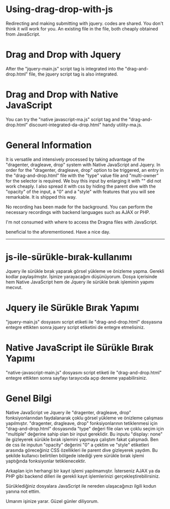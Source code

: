 # Using-drag-drop-with-js
Redirecting and making submitting with jquery. codes are shared. You don't think it will work for you. An existing file in the file, both cheaply obtained from JavaScript.

# Drag and Drop with Jquery
 After the "jquery-main.js" script tag is integrated into the "drag-and-drop.html" file, the jquery script tag is also integrated.
 
# Drag and Drop with Native JavaScript
You can try the "native javascript-ma.js" script tag and the "drag-and-drop.html" discount-integrated-da-drop.html" handy utility-ma.js.

# General Information
It is versatile and intensively processed by taking advantage of the "dragenter, dragleave, drop" system with Native JavaScript and Jquery. In order for the "dragenter, dragleave, drop" option to be triggered, an entry in the "drag-and-drop.html" file with the "type" value file and "multi-owner" for the selector is required. We buy this input by enlarging it with "" did not work cheaply. I also spread it with css by hiding the parent dive with the "opacity" of the input, a "0" and a "style" with features that you will see remarkable. It is shipped this way.

No recording has been made for the background. You can perform the necessary recordings with backend languages ​​such as AJAX or PHP.

I'm not consumed with where to access the Dragna files with JavaScript.

beneficial to the aforementioned. Have a nice day.

------------------------------------------------------------

# js-ile-sürükle-bırak-kullanımı
Jquery ile sürükle bırak yaparak görsel yükleme ve önizleme yapma. Gerekli kodlar paylaşılmıştır. İşinize yarayacağını düşünüyorum. Dosya içerisinde hem Native JavaScript hem de Jquery ile sürükle bırak işleminin yapımı mecvut.

# Jquery ile Sürükle Bırak Yapımı
 "jquery-main.js" dosyasını script etiketi ile "drag-and-drop.html" dosyasına entegre ettikten sonra  jquery script etiketini de entegre etmelisiniz.
 
# Native JavaScript ile Sürükle Bırak Yapımı
"native-javascript-main.js" dosyasını script etiketi ile "drag-and-drop.html" entegre ettikten sonra sayfayı tarayıcıda açıp deneme yapabilirsiniz.

# Genel Bilgi
Native JavaScript ve Jquery ile "dragenter, dragleave, drop" fonksiyonlarından faydalanarak çoklu görsel yükleme ve önizleme çalışması yapılmıştır. "dragenter, dragleave, drop" fonksiyonlarının tetiklenmesi için "drag-and-drop.html" dosyasında "type" değeri file olan ve çoklu seçim için "multiple" değerine sahip olan bir input gereklidir. Bu inputu "display: none" ile gizleyerek sürükle bırak işlemini yapmaya çalıştım fakat çalışmadı. Ben de css ile inputun "opacity" değerini "0" a çektim ve "style" etiketleri arasında göreceğiniz CSS özellikleri ile parent dive gizleyerek yaydım. Bu şekilde kullanıcı belirtilen bölgede istediği yere sürükle bırak işlemi yaptığında fonksiyonlar tetiklenecektir.

Arkaplan için herhangi bir kayıt işlemi yapılmamıştır. İsterseniz AJAX ya da PHP gibi backend dilleri ile gerekli kayıt işlemlerinizi gerçekleştirebilirsiniz.

Sürüklediğiniz dosyalara JavaScript ile nereden ulaşacağınızı ilgili kodun yanına not ettim.

Umarım işinize yarar. Güzel günler diliyorum.
